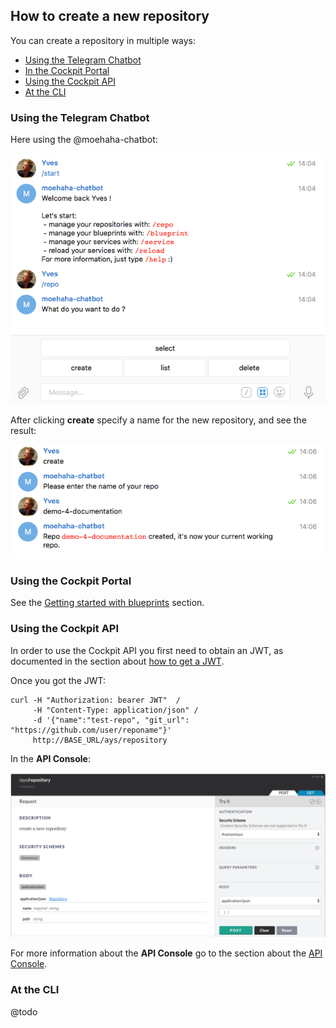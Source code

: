## How to create a new repository

You can create a repository in multiple ways:

- [Using the Telegram Chatbot](#telegram)
- [In the Cockpit Portal](#portal)
- [Using the Cockpit API](#api)
- [At the CLI](#cli)

<a id="telegram"></a>
### Using the Telegram Chatbot

Here using the @moehaha-chatbot:

![](moehaha-chatbot.png)

After clicking **create** specify a name for the new repository, and see the result:

![](repository-created.png)


<a id="portal"></a>
### Using the Cockpit Portal

See the [Getting started with blueprints](../../Getting_started_with_blueprints/getting_started_with_blueprints.md) section.


<a id="api"></a>
### Using the Cockpit API

In order to use the Cockpit API you first need to obtain an JWT, as documented in the section about [how to get a JWT](../Get_JWT/Get_JWT.md).

Once you got the JWT:

```
curl -H "Authorization: bearer JWT"  /
     -H "Content-Type: application/json" /
     -d '{"name":"test-repo", "git_url": "https://github.com/user/reponame"}'
     http://BASE_URL/ays/repository
```

In the **API Console**:

![](create-repository.png)

For more information about the **API Console** go to the section about the [API Console](../../API_Console/API_Console.md).


<a id="cli"></a>
### At the CLI

@todo

